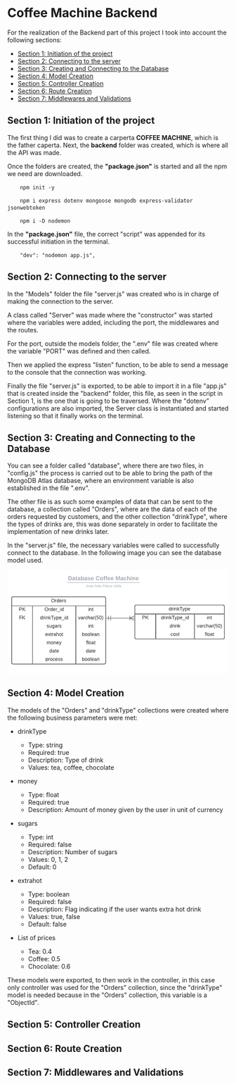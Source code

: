# Coffee Machine Backend

For the realization of the Backend part of this project I took into account the following sections:

- [Section 1: Initiation of the project ](#section1)
- [Section 2: Connecting to the server](#section2)
- [Section 3: Creating and Connecting to the Database](#section3)
- [Section 4: Model Creation](#section4)
- [Section 5: Controller Creation](#section5)
- [Section 6: Route Creation](#section6)
- [Section 7: Middlewares and Validations](#section7)


## Section 1: Initiation of the project

The first thing I did was to create a carperta **COFFEE MACHINE**, which is the father caperta. Next, the **backend** folder was created, which is where all the API was made.

Once the folders are created, the **"package.json"** is started and all the npm we need are downloaded.

```terminal
    npm init -y
```

```terminal
    npm i express dotenv mongoose mongodb express-validator jsonwebtoken
```

```terminal
    npm i -D nodemon
```

In the **"package.json"** file, the correct "script" was appended for its successful initiation in the terminal.

```terminal
    "dev": "nodemon app.js",
```


## Section 2: Connecting to the server

In the "Models" folder the file "server.js" was created who is in charge of making the connection to the server.

A class called "Server" was made where the "constructor" was started where the variables were added, including the port, the middlewares and the routes.

For the port, outside the models folder, the ".env" file was created where the variable "PORT" was defined and then called.

Then we applied the express "listen" function, to be able to send a message to the console that the connection was working.

Finally the file "server.js" is exported, to be able to import it in a file "app.js" that is created inside the "backend" folder, this file, as seen in the script in Section 1, is the one that is going to be traversed. Where the "dotenv" configurations are also imported, the Server class is instantiated and started listening so that it finally works on the terminal.


## Section 3: Creating and Connecting to the Database

You can see a folder called "database", where there are two files, in "config.js" the process is carried out to be able to bring the path of the MongoDB Atlas database, where an environment variable is also established in the file ".env". 

The other file is as such some examples of data that can be sent to the database, a collection called "Orders", where are the data of each of the orders requested by customers, and the other collection "drinkType", where the types of drinks are, this was done separately in order to facilitate the implementation of new drinks later.

In the "server.js" file, the necessary variables were called to successfully connect to the database. In the following image you can see the database model used.

<img src="./database/Database Coffee Machine.png">


## Section 4: Model Creation

The models of the "Orders" and "drinkType" collections were created where the following business parameters were met:

- drinkType
    - Type: string
    - Required: true
    - Description: Type of drink
    - Values: tea, coffee, chocolate

- money
    - Type: float
    - Required: true
    - Description: Amount of money given by the user in unit of currency

- sugars
    - Type: int
    - Required: false
    - Description: Number of sugars
    - Values: 0, 1, 2
    - Default: 0

- extrahot
    - Type: boolean
    - Required: false
    - Description: Flag indicating if the user wants extra hot drink
    - Values: true, false
    - Default: false

- List of prices
    -   Tea: 0.4
    -   Coffee: 0.5
    -   Chocolate: 0.6

These models were exported, to then work in the controller, in this case only controller was used for the "Orders" collection, since the "drinkType" model is needed because in the "Orders" collection, this variable is a "ObjectId".

## Section 5: Controller Creation



## Section 6: Route Creation



## Section 7: Middlewares and Validations